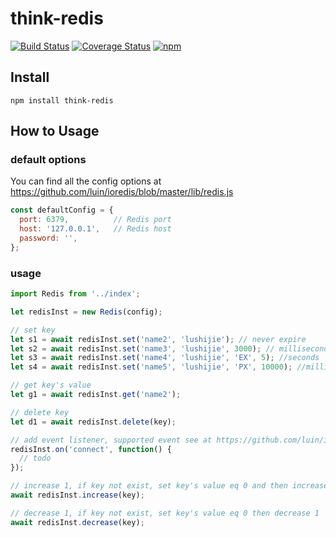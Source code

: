 # think-redis
[![Build Status](https://travis-ci.org/thinkjs/think-redis.svg?branch=master)](https://travis-ci.org/thinkjs/think-redis)
[![Coverage Status](https://coveralls.io/repos/github/thinkjs/think-redis/badge.svg?branch=master)](https://coveralls.io/github/thinkjs/think-redis?branch=master)
[![npm](https://img.shields.io/npm/v/think-redis.svg?style=flat-square)](https://www.npmjs.com/package/think-redis)


## Install

```
npm install think-redis
```

## How to Usage

### default options

You can find all the config options at https://github.com/luin/ioredis/blob/master/lib/redis.js

```js
const defaultConfig = {
  port: 6379,          // Redis port
  host: '127.0.0.1',   // Redis host
  password: '',
};
```

### usage

```js
import Redis from '../index';

let redisInst = new Redis(config);

// set key
let s1 = await redisInst.set('name2', 'lushijie'); // never expire
let s2 = await redisInst.set('name3', 'lushijie', 3000); // milliseconds
let s3 = await redisInst.set('name4', 'lushijie', 'EX', 5); //seconds
let s4 = await redisInst.set('name5', 'lushijie', 'PX', 10000); //milliseconds

// get key's value
let g1 = await redisInst.get('name2');

// delete key
let d1 = await redisInst.delete(key);

// add event listener, supported event see at https://github.com/luin/ioredis
redisInst.on('connect', function() {
  // todo
});

// increase 1, if key not exist, set key's value eq 0 and then increase 1
await redisInst.increase(key);

// decrease 1, if key not exist, set key's value eq 0 then decrease 1
await redisInst.decrease(key);

```

